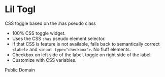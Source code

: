 # Lil Togl

CSS toggle based on the :has pseudo class

* 100% CSS toggle widget.
* Uses the CSS `:has` pseudo element selector.
* If that CSS is feature is not available, falls back to semantically correct `<label>` and `<input type="checkbox">`. No fluff elements.
* Checkbox on left side of the label, toggle on right side of the label.
* Customize with CSS variables.

Public Domain
